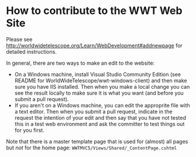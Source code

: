 # How to contribute to the WWT Web Site

Please see http://worldwidetelescope.org/Learn/WebDevelopment#addnewpage for detailed instructions.

In general, there are two ways to make an edit to the website:

* On a Windows machine, install Visual Studio Community Edition (see README for WorldWideTelescope/wwt-windows-client) and then make sure you have IIS installed.  Then when you make a local change you can see the result locally to make sure it is what you want (and before you submit a pull request).
* If you aren't on a Windows machine, you can edit the approprite file with a text editor.  Then when you submit a pull request, indicate in the request the intention of your edit and then say that you have not tested this in a test web environment and ask the committer to test things out for you first.

Note that there is a master template page that is used for (almost) all pages but *not* for the home page: `WWTMVC5/Views/Shared/_ContentPage.cshtml`

